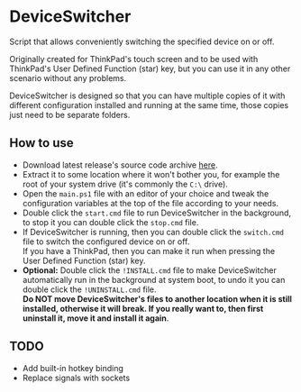 # DeviceSwitcher
Script that allows conveniently switching the specified device on or off.

Originally created for ThinkPad's touch screen and to be used with ThinkPad's User Defined Function (star) key, but you can use it in any other scenario without any problems.

DeviceSwitcher is designed so that you can have multiple copies of it with different configuration installed and running at the same time, those copies just need to be separate folders.

## How to use
- Download latest release's source code archive [here](https://github.com/dmkng/DeviceSwitcher/releases/latest).
- Extract it to some location where it won't bother you, for example the root of your system drive (it's commonly the `C:\` drive).
- Open the `main.ps1` file with an editor of your choice and tweak the configuration variables at the top of the file according to your needs.
- Double click the `start.cmd` file to run DeviceSwitcher in the background, to stop it you can double click the `stop.cmd` file.
- If DeviceSwitcher is running, then you can double click the `switch.cmd` file to switch the configured device on or off.
  <br>
  If you have a ThinkPad, then you can make it run when pressing the User Defined Function (star) key.
- **Optional:** Double click the `!INSTALL.cmd` file to make DeviceSwitcher automatically run in the background at system boot, to undo it you can double click the `!UNINSTALL.cmd` file.
  <br>
  **Do NOT move DeviceSwitcher's files to another location when it is still installed, otherwise it will break. If you really want to, then first uninstall it, move it and install it again**.

## TODO
- Add built-in hotkey binding
- Replace signals with sockets
